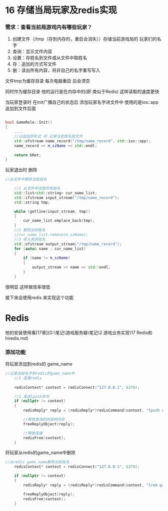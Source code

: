 # 16 存储当局玩家及redis实现

### 需求：查看当前局游戏内有哪些玩家？

1. 创建文件（/tmp（存到内存的，重启会消失））存储当前游戏局的
玩家们的名字
2. 查询：显示文件内容
3. 设置：存姓名到文件或从文件中取姓名
1. 存：追加的方式写文件
2. 删：读出所有内容，将非自己的名字重写写入

文件tmp为缓存目录 每次电脑重启 后会清空

同时作为缓存目录 他的运行是在内存中的(即 类似于Redis) 这样读取的速度更快



当玩家登录时  在Init广播自己的状态后  添加玩家名字进文件中 使用的是ios::app追加到文件后面

```c++

bool GameRole::Init()
{
    ....
    //以追加的形式 将 记录当前姓名到文件
    std::ofstream name_record("/tmp/name_record", std::ios::app);
    name_record << m_szName << std::endl;
    
    return bRet;
}
```

玩家退出时 删除

```c++
//从文件中删除当前姓名

    //1 从文件中读取所有姓名
    std::list<std::string> cur_name_list;
    std::ifstream input_stream("/tmp/name_record");
    std::string tmp;

    while (getline(input_stream, tmp))
    {
        cur_name_list.emplace_back(tmp);
    }
    //2 删除当前姓名
    //cur_name_list.remove(m_szName);
    //3 写入其余姓名
    std::ofstream output_stream("/tmp/name_record");
    for (auto& name : cur_name_list)
    {
        if (name != m_szName)
        {
            output_stream << name << std::endl;
        }
    }
```

很明显 这样做效率很低 

接下来会使用redis 来实现这个功能





# Redis

他的安装使用看[17章](G:\笔记\游戏服务器\笔记\2 游戏业务实现\17 Redis和hiredis.md)

### 添加功能

将玩家添加到redis的 game_name

```c++
//记录当前名字到redis的game_name中
    //1 连接redis
    
    redisContext* context = redisConnect("127.0.0.1", 6379);

    //2 发送lpush命令
    if (nullptr != context)
    {
        redisReply* reply = (redisReply*)redisCommand(context, "lpush game_name %s", m_szName.c_str());

        //释放查询的内容的内存
        freeReplyObject(reply);

        //释放连接
        redisFree(context);
    }
```



将玩家从redis的game_name中删除

```c++
//从redis game_name删除当前姓名
    redisContext* context = redisConnect("127.0.0.1", 6379);

    if (nullptr != context)
    {
        redisReply* reply = (redisReply*)redisCommand(context, "lrem game_name 1 %s", m_szName.c_str());

        freeReplyObject(reply);
        redisFree(context);
    }
```

